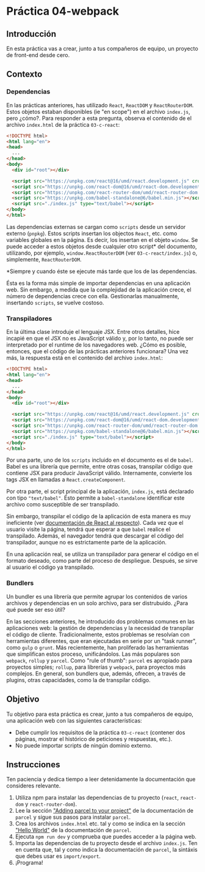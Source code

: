 # Práctica 04-webpack

## Introducción

En esta práctica vas a crear, junto a tus compañeros de equipo, un proyecto de front-end desde cero.

## Contexto

### Dependencias

En las prácticas anteriores, has utilizado `React`, `ReactDOM` y `ReactRouterDOM`. Estos objetos estaban disponibles (ie "en scope") en el archivo `index.js`, pero ¿cómo?. Para responder a esta pregunta, observa el contenido de el archivo `index.html` de la práctica `03-c-react`:

```html
<!DOCTYPE html>
<html lang="en">
<head>
  ...
</head>
<body>
  <div id="root"></div>

  <script src="https://unpkg.com/react@16/umd/react.development.js" crossorigin></script>
  <script src="https://unpkg.com/react-dom@16/umd/react-dom.development.js" crossorigin></script>
  <script src="https://unpkg.com/react-router-dom/umd/react-router-dom.js"></script>
  <script src="https://unpkg.com/babel-standalone@6/babel.min.js"></script>
  <script src="./index.js" type="text/babel"></script>
</body>
</html>
```

Las dependencias externas se cargan como `scripts` desde un servidor externo (`pnpkg`). Estos scripts insertan los objectos `React`, etc. como variables globales en la página. Es decir, los insertan en el objeto `window`. Se puede acceder a estos objetos desde cualquier otro script* del documento, utilizando, por ejemplo, `window.ReactRouterDOM` (ver `03-c-react/index.js`) o, simplemente, `ReactRouterDOM`.

*Siempre y cuando éste se ejecute más tarde que los de las dependencias.

Ésta es la forma más simple de importar dependencias en una aplicación web. Sin embargo, a medida que la complejidad de la aplicación crece, el número de dependencias crece con ella. Gestionarlas manualmente, insertando `scripts`, se vuelve costoso. 

### Transpiladores

En la última clase introduje el lenguaje JSX. Entre otros detalles, hice incapié en que el JSX no es JavaScript válido y, por lo tanto, no puede ser interpretado por el runtime de los navegadores web. ¿Cómo es posible, entonces, que el código de las prácticas anteriores funcionara? Una vez más, la respuesta está en el contenido del archivo `index.html`:

```html
<!DOCTYPE html>
<html lang="en">
<head>
  ...
</head>
<body>
  <div id="root"></div>

  <script src="https://unpkg.com/react@16/umd/react.development.js" crossorigin></script>
  <script src="https://unpkg.com/react-dom@16/umd/react-dom.development.js" crossorigin></script>
  <script src="https://unpkg.com/react-router-dom/umd/react-router-dom.js"></script>
  <script src="https://unpkg.com/babel-standalone@6/babel.min.js"></script>
  <script src="./index.js" type="text/babel"></script>
</body>
</html>
```

Por una parte, uno de los `scripts` incluido en el documento es el de `babel`. Babel es una librería que permite, entre otras cosas, transpilar código que contiene JSX para producir JavaScript válido. Internamente, convierte los tags JSX en llamadas a `React.createComponent`.

Por otra parte, el script principal de la aplicación, `index.js`, está declarado con tipo `"text/babel"`. Ésto permite a `babel-standalone` identificar este archivo como susceptible de ser transpilado.

Sin embargo, transpilar el código de la aplicación de esta manera es muy ineficiente (ver [documentación de React al respecto](https://reactjs.org/docs/add-react-to-a-website.html#quickly-try-jsx)). Cada vez que el usuario visite la página, tendrá que esperar a que `babel` realice el transpilado. Además, el navegador tendrá que descargar el código del transpilador, aunque no es estrictamente parte de la aplicación.

En una aplicación real, se utiliza un transpilador para generar el código en el formato deseado, como parte del proceso de despliegue. Después, se sirve al usuario el código ya transpilado.

### Bundlers

Un bundler es una librería que permite agrupar los contenidos de varios archivos y dependencias en un solo archivo, para ser distrubuido. ¿Para qué puede ser eso útil?

En las secciones anteriores, he introducido dos problemas comunes en las aplicaciones web: la gestión de dependencias y la necesidad de transpilar el código de cliente. Tradicionalmente, estos problemas se resolvían con herramientas diferentes, que eran ejecutadas en serie por un "task runner", como `gulp` o `grunt`. Más recientemente, han proliferado las herramientas que simplifican estos proceso, unificándolos. Las más populares son `webpack`, `rollup` y `parcel`. Como "rule of thumb": `parcel` es apropiado para proyectos simples; `rollup`, para librerías y `webpack`, para proyectos más complejos. En general, son bundlers que, además, ofrecen, a través de plugins, otras capacidades, como la de transpilar código.

## Objetivo

Tu objetivo para esta práctica es crear, junto a tus compañeros de equipo, una aplicación web con las siguientes características:

* Debe cumplir los requisitos de la práctica `03-c-react` (contener dos páginas, mostrar el histórico de peticiones y respuestas, etc.).
* No puede importar scripts de ningún dominio externo.

## Instrucciones

Ten paciencia y dedica tiempo a leer detenidamente la documentación que consideres relevante.

1. Utiliza npm para instalar las dependencias de tu proyecto (`react`, `react-dom` y `react-router-dom`).
1. Lee la sección ["Adding parcel to your project"](https://parceljs.org/getting_started.html#adding-parcel-to-your-project) de la documentación de `parcel` y sigue sus pasos para instalar `parcel`.
1. Crea los archivos `index.html` etc. tal y como se indica en la sección ["Hello World"](https://parceljs.org/) de la documentación de `parcel`.
1. Ejecuta `npm run dev` y comprueba que puedes acceder a la página web.
1. Importa las dependencias de tu proyecto desde el archivo `index.js`. Ten en cuenta que, tal y como indica la documentación de `parcel`, la sintáxis que debes usar es `import/export`.
1. ¡Programa!
